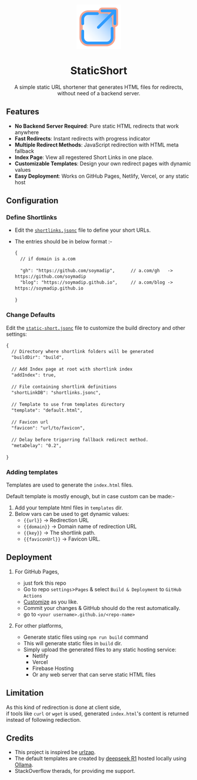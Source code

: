 <div align="center">
  <img src="Assets/icon.png" width=120 alt="static-short">
  <h1>StaticShort</h1>
<p>A simple static URL shortener that generates HTML files for redirects, without need of a backend server.</p>
</div>

## Features

- **No Backend Server Required**: Pure static HTML redirects that work anywhere
- **Fast Redirects**: Instant redirects with progress indicator
- **Multiple Redirect Methods**: JavaScript redirection with HTML meta fallback
- **Index Page**: View all regestered Short Links in one place.
- **Customizable Templates**: Design your own redirect pages with dynamic values 
- **Easy Deployment**: Works on GitHub Pages, Netlify, Vercel, or any static host


## Configuration


### Define Shortlinks

- Edit the [`shortlinks.jsonc`](./shortlinks.jsonc) file to define your short URLs.

- The entries should be in below format :-
  ```jsonc
  {
    // if domain is a.com

    "gh": "https://github.com/soymadip",      // a.com/gh   -> https://github.com/soymadip
    "blog": "https://soymadip.github.io",     // a.com/blog -> https://soymadip.github.io

  }
  ```

### Change Defaults

Edit the [`static-short.jsonc`](./static-short.jsonc) file to customize the build directory and other settings:

```jsonc
{
  // Directory where shortlink folders will be generated
  "buildDir": "build",
  
  // Add Index page at root with shortlink index
  "addIndex": true,
  
  // File containing shortlink definitions
  "shortLinkDB": "shortlinks.jsonc",
  
  // Template to use from templates directory
  "template": "default.html",
  
  // Favicon url
  "favicon": "url/to/favicon",
  
  // Delay before trigarring fallback redirect method.
  "metaDelay": "0.2",
  
}
```


### Adding templates

Templates are used to generate the `index.html` files. 

Default template is mostly enough, but in case custom can be made:-

1. Add your template html files in `templates` dir.
2. Below vars can be used to get dynamic values:
   - `{{url}}` -> Redirection URL
   - `{{domain}}` -> Domain name of redirection URL
   - `{{key}}` -> The shortlink path.
   - `{{faviconUrl}}` -> Favicon URL.


## Deployment

1. For GitHub Pages, 
    - just fork this repo
    - Go to repo `settings`>`Pages` & select `Build & Deployment` to `GitHub Actions`
    - [Customize](#configuration) as you like.
    - Commit your changes & GitHub should do the rest automatically.
    - go to `<your username>.github.io/<repo-name>`

2. For other platforms, 
    - Generate static files using `npm run build` command
    - This will generate static files in `build` dir.
    - Simply upload the generated files to any static hosting service:
        - Netlify
        - Vercel
        - Firebase Hosting
        - Or any web server that can serve static HTML files


## Limitation

As this kind of redirection is done at client side,<br>
if tools like `curl` or `wget` is used, generated `index.html`'s content is returned instead of following rediection.


## Credits

- This project is inspired be [urlzap](https://github.com/brunoluiz/urlzap).
- The default templates are created by [deepseek R1](https://www.deepseek.com/) hosted locally using [Ollama](https://ollama.com/library/deepseek-r1).
- StackOverflow therads, for providing me support.
